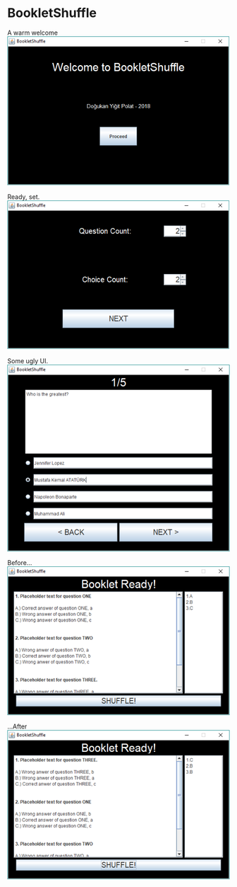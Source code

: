 # BookletShuffle

A warm welcome
![alt text](https://raw.githubusercontent.com/dyigitpolat/BookletShuffle/master/images/welcome_interface.png)

Ready, set.
![alt text](https://raw.githubusercontent.com/dyigitpolat/BookletShuffle/master/images/config_interface.png)

Some ugly UI.
![alt text](https://raw.githubusercontent.com/dyigitpolat/BookletShuffle/master/images/question_interface.png)

Before...
![alt text](https://raw.githubusercontent.com/dyigitpolat/BookletShuffle/master/images/original.png)

...After
![alt text](https://raw.githubusercontent.com/dyigitpolat/BookletShuffle/master/images/shuffled.png)
